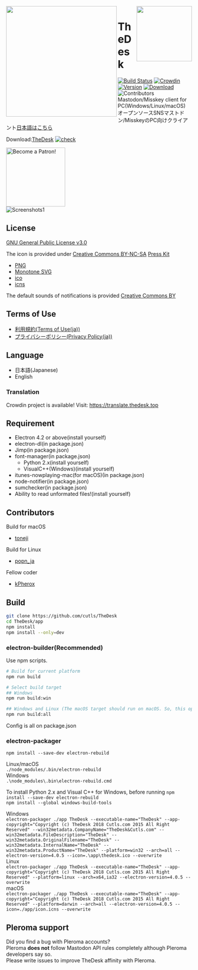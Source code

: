 <img src="https://thedesk.top/img/top.png" width="300" align="left">
<img src="https://thedesk.top/img/desk.png" width="150" align="right">

# TheDesk
 
[![Build Status](https://travis-ci.org/cutls/TheDesk.svg?branch=master)](https://travis-ci.org/cutls/TheDesk)
[![Crowdin](https://d322cqt584bo4o.cloudfront.net/thedesk/localized.svg)](https://translate.thedesk.top/project/thedesk)
[![Version](https://flat.badgen.net/github/release/cutls/TheDesk)](https://github.com/cutls/TheDesk/releases)
[![Download](https://flat.badgen.net/github/assets-dl/cutls/TheDesk)](https://github.com/cutls/TheDesk/releases)
![Contributors](https://flat.badgen.net/github/contributors/cutls/TheDesk)  
Mastodon/Misskey client for PC(Windows/Linux/macOS)  
オープンソースSNSマストドン/MisskeyのPC向けクライアント[日本語はこちら](README_ja.md)  
  
Download:[TheDesk](https://thedesk.top) [![check](https://status.cutls.com/badge/?site=thedesk.top)](https://status.cutls.com)    

<a href="https://www.patreon.com/cutls"><img src="https://c5.patreon.com/external/logo/become_a_patron_button@2x.png" alt="Become a Patron!" width="160"></a>  
![Screenshots1](https://thedesk.top/img/scr1.png)  

## License

[GNU General Public License v3.0](https://github.com/cutls/TheDesk/blob/master/LICENSE)  

The icon is provided under [Creative Commons BY-NC-SA](https://creativecommons.org/licenses/by-nc-sa/4.0/)
[Press Kit](https://dl.thedesk.top/press/TheDesk+PressKit.zip)  

* [PNG](https://dl.thedesk.top/press/TheDesk.png)
* [Monotone SVG](https://dl.thedesk.top/press/TheDesk.svg)
* [ico](https://dl.thedesk.top/press/TheDesk.ico)
* [icns](https://dl.thedesk.top/press/TheDesk.icns)

The default sounds of notifications is provided [Creative Commons BY](https://creativecommons.org/licenses/by/4.0/)

## Terms of Use

* [利用規約(Terms of Use(ja))](https://thedesk.top/tos.html)
* [プライバシーポリシー(Privacy Policy(ja))](https://thedesk.top/priv.html)

## Language

* 日本語(Japanese)
* English

### Translation

Crowdin project is available! Visit: https://translate.thedesk.top

## Requirement

* Electron 4.2 or above(install yourself)
* electron-dl(in package.json)
* Jimp(in package.json)
* font-manager(in package.json)
  * Python 2.x(install yourself)
  * VisualC++(Windows)(install yourself)
* itunes-nowplaying-mac(for macOS)(in package.json)
* node-notifier(in package.json)
* sumchecker(in package.json)
* Ability to read unformated files!(install yourself)

## Contributors

Build for macOS  

* [toneji](https://minohdon.jp/@toneji)

Build for Linux  

* [popn_ja](https://popon.pptdn.jp/@popn_ja)

Fellow coder

* [kPherox](https://www.kr-kp.com/)

## Build

```sh
git clone https://github.com/cutls/TheDesk
cd TheDesk/app
npm install
npm install --only=dev
```

### electron-builder(Recommended)
Use npm scripts.  

```sh
# Build for current platform
npm run build

# Select build target
## Windows
npm run build:win

## Windows and Linux (The macOS target should run on macOS. So, this option hasn't include the build for macOS)
npm run build:all
```

Config is all on package.json  

### electron-packager
`npm install --save-dev electron-rebuild`  
  
Linux/macOS  
`./node_modules/.bin/electron-rebuild`  
Windows  
`.\node_modules\.bin\electron-rebuild.cmd`  
  
To install Python 2.x and Visual C++ for Windows, before running `npm install --save-dev electron-rebuild`  
`npm install --global windows-build-tools`  

Windows  
`electron-packager ./app TheDesk --executable-name="TheDesk" --app-copyright="Copyright (c) TheDesk 2018 Cutls.com 2015 All Right Reserved" --win32metadata.CompanyName="TheDesk&Cutls.com" --win32metadata.FileDescription="TheDesk" --win32metadata.OriginalFilename="TheDesk" --win32metadata.InternalName="TheDesk" --win32metadata.ProductName="TheDesk" --platform=win32 --arch=all --electron-version=4.0.5 --icon=.\app\thedesk.ico --overwrite`  
Linux  
`electron-packager ./app TheDesk --executable-name="TheDesk" --app-copyright="Copyright (c) TheDesk 2018 Cutls.com 2015 All Right Reserved" --platform=linux --arch=x64,ia32 --electron-version=4.0.5 --overwrite`  
macOS  
`electron-packager ./app TheDesk --executable-name="TheDesk" --app-copyright="Copyright (c) TheDesk 2018 Cutls.com 2015 All Right Reserved" --platform=darwin --arch=all --electron-version=4.0.5 --icon=./app/icon.icns --overwrite`  

## Pleroma support

Did you find a bug with Pleroma accounts?  
Pleroma **does not** follow Mastodon API rules completely although Pleroma developers say so.  
Please write issues to improve TheDesk affinity with Pleroma.  
